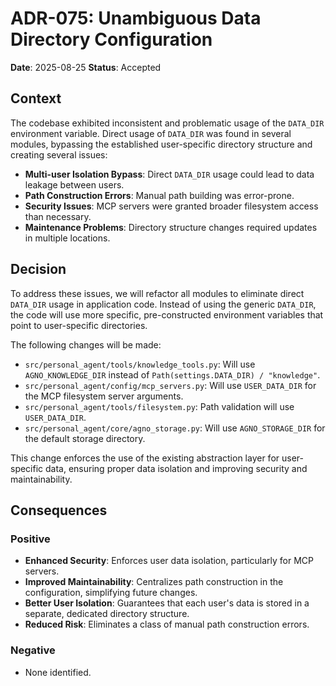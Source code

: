 # ADR-075: Unambiguous Data Directory Configuration

**Date**: 2025-08-25
**Status**: Accepted

## Context

The codebase exhibited inconsistent and problematic usage of the `DATA_DIR` environment variable. Direct usage of `DATA_DIR` was found in several modules, bypassing the established user-specific directory structure and creating several issues:

-   **Multi-user Isolation Bypass**: Direct `DATA_DIR` usage could lead to data leakage between users.
-   **Path Construction Errors**: Manual path building was error-prone.
-   **Security Issues**: MCP servers were granted broader filesystem access than necessary.
-   **Maintenance Problems**: Directory structure changes required updates in multiple locations.

## Decision

To address these issues, we will refactor all modules to eliminate direct `DATA_DIR` usage in application code. Instead of using the generic `DATA_DIR`, the code will use more specific, pre-constructed environment variables that point to user-specific directories.

The following changes will be made:

-   `src/personal_agent/tools/knowledge_tools.py`: Will use `AGNO_KNOWLEDGE_DIR` instead of `Path(settings.DATA_DIR) / "knowledge"`.
-   `src/personal_agent/config/mcp_servers.py`: Will use `USER_DATA_DIR` for the MCP filesystem server arguments.
-   `src/personal_agent/tools/filesystem.py`: Path validation will use `USER_DATA_DIR`.
-   `src/personal_agent/core/agno_storage.py`: Will use `AGNO_STORAGE_DIR` for the default storage directory.

This change enforces the use of the existing abstraction layer for user-specific data, ensuring proper data isolation and improving security and maintainability.

## Consequences

### Positive

-   **Enhanced Security**: Enforces user data isolation, particularly for MCP servers.
-   **Improved Maintainability**: Centralizes path construction in the configuration, simplifying future changes.
-   **Better User Isolation**: Guarantees that each user's data is stored in a separate, dedicated directory structure.
-   **Reduced Risk**: Eliminates a class of manual path construction errors.

### Negative

-   None identified.
